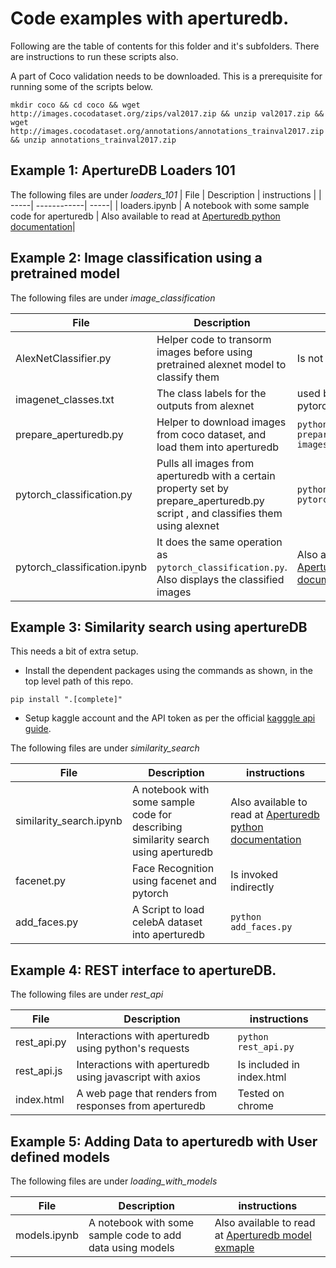 # Code examples with aperturedb.

Following are the table of contents for this folder and it's subfolders.
There are instructions to run these scripts also.

A part of Coco validation needs to be downloaded.
This is a prerequisite for running some of the scripts below.

```
mkdir coco && cd coco && wget http://images.cocodataset.org/zips/val2017.zip && unzip val2017.zip && wget http://images.cocodataset.org/annotations/annotations_trainval2017.zip && unzip annotations_trainval2017.zip
```

## Example 1: ApertureDB Loaders 101

The following files are under *loaders_101*
| File | Description | instructions |
| -----| ------------| -----|
| loaders.ipynb | A notebook with some sample code for aperturedb | Also available to read at [Aperturedb python documentation](https://python.docs.aperturedata.io/examples/loaders.html)|

## Example 2: Image classification using a pretrained model
The following files are under *image_classification*

| File | Description | instructions |
| -----| ------------| -----|
| AlexNetClassifier.py | Helper code to transorm images before using pretrained alexnet model to classify them | Is not invoked directly |
| imagenet_classes.txt | The class labels for the outputs from alexnet | used by pytorch_classification.py |
| prepare_aperturedb.py | Helper to download images from coco dataset, and load them into aperturedb | ``python prepare_aperturedb.py -images_count 100`` |
| pytorch_classification.py | Pulls all images from aperturedb with a certain property set by prepare_aperturedb.py script , and classifies them using alexnet | ``python pytorch_classification.py`` |
| pytorch_classification.ipynb | It does the same operation as ``pytorch_classification.py``. Also displays the classified images | Also available to read at [Aperturedb python documentation](https://python.docs.aperturedata.io/examples/pytorch_classification.html) |

## Example 3: Similarity search using apertureDB

This needs a bit of extra setup.
- Install the dependent packages using the commands as shown, in the top level path of this repo.
```
pip install ".[complete]"

```
- Setup kaggle account and the API token as per the official [kagggle api guide](https://github.com/Kaggle/kaggle-api).

The following files are under *similarity_search*

| File | Description | instructions |
| -----| ------------| -----|
| similarity_search.ipynb | A notebook with some sample code for describing similarity search using aperturedb | Also available to read at [Aperturedb python documentation](https://python.docs.aperturedata.io/examples/loaders.html)|
| facenet.py | Face Recognition using facenet and pytorch | Is invoked indirectly |
| add_faces.py | A Script to load celebA dataset into aperturedb | ``python add_faces.py``|

## Example 4: REST interface to apertureDB.

The following files are under *rest_api*

| File | Description | instructions |
| -----| ------------| -----|
| rest_api.py | Interactions with aperturedb using python's requests | ``python rest_api.py``|
| rest_api.js | Interactions with aperturedb using javascript with axios | Is included in index.html |
| index.html | A web page that renders from responses from aperturedb | Tested on chrome |

## Example 5: Adding Data to aperturedb with User defined models

The following files are under *loading_with_models*

| File | Description | instructions |
| -----| ------------| -----|
| models.ipynb | A notebook with some sample code to add data using models | Also available to read at [Aperturedb model exmaple](https://python.docs.aperturedata.io/examples/loading.html)|
